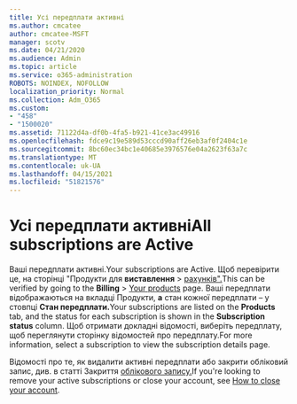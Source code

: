```yaml
---
title: Усі передплати активні
ms.author: cmcatee
author: cmcatee-MSFT
manager: scotv
ms.date: 04/21/2020
ms.audience: Admin
ms.topic: article
ms.service: o365-administration
ROBOTS: NOINDEX, NOFOLLOW
localization_priority: Normal
ms.collection: Adm_O365
ms.custom:
- "458"
- "1500020"
ms.assetid: 71122d4a-df0b-4fa5-b921-41ce3ac49916
ms.openlocfilehash: fdce9c19e589d53cccd90aff26eb3af0f2404c1e
ms.sourcegitcommit: 8bc60ec34bc1e40685e3976576e04a2623f63a7c
ms.translationtype: MT
ms.contentlocale: uk-UA
ms.lasthandoff: 04/15/2021
ms.locfileid: "51821576"
---
```

# <a name="all-subscriptions-are-active"></a><span data-ttu-id="129bd-102">Усі передплати активні</span><span class="sxs-lookup"><span data-stu-id="129bd-102">All subscriptions are Active</span></span>

<span data-ttu-id="129bd-103">Ваші передплати активні.</span><span class="sxs-lookup"><span data-stu-id="129bd-103">Your subscriptions are Active.</span></span> <span data-ttu-id="129bd-104">Щоб перевірити це, на сторінці "Продукти для **виставлення** \> [рахунків".](https://go.microsoft.com/fwlink/p/?linkid=842054)</span><span class="sxs-lookup"><span data-stu-id="129bd-104">This can be verified by going to the **Billing** \> [Your products](https://go.microsoft.com/fwlink/p/?linkid=842054) page.</span></span> <span data-ttu-id="129bd-105">Ваші передплати відображаються на вкладці Продукти, **а** стан кожної передплати – у стовпці **Стан передплати.**</span><span class="sxs-lookup"><span data-stu-id="129bd-105">Your subscriptions are listed on the **Products** tab, and the status for each subscription is shown in the **Subscription status** column.</span></span> <span data-ttu-id="129bd-106">Щоб отримати докладні відомості, виберіть передплату, щоб переглянути сторінку відомостей про передплату.</span><span class="sxs-lookup"><span data-stu-id="129bd-106">For more information, select a subscription to view the subscription details page.</span></span>
  
<span data-ttu-id="129bd-107">Відомості про те, як видалити активні передплати або закрити обліковий запис, див. в статті Закриття [облікового запису.](https://docs.microsoft.com/microsoft-365/commerce/close-your-account?view=o365-worldwide)</span><span class="sxs-lookup"><span data-stu-id="129bd-107">If you're looking to remove your active subscriptions or close your account, see [How to close your account](https://docs.microsoft.com/microsoft-365/commerce/close-your-account?view=o365-worldwide).</span></span>
